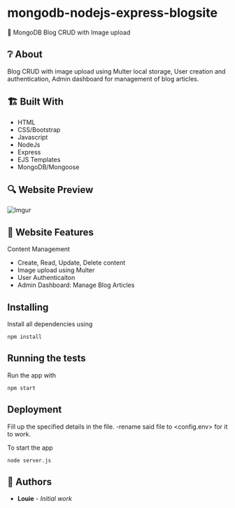 # mongodb-nodejs-express-blogsite

📰 MongoDB Blog CRUD with Image upload

## ❔ About

Blog CRUD with image upload using Multer local storage, User creation and authentication, Admin dashboard for management of blog articles.

## 🏗️ Built With

- HTML
- CSS/Bootstrap
- Javascript
- NodeJs
- Express
- EJS Templates
- MongoDB/Mongoose

## 🔍 Website Preview

![Imgur](https://i.imgur.com/dFm5cZh.png)

## 📝️ Website Features

Content Management

- Create, Read, Update, Delete content
- Image upload using Multer
- User Authenticaiton
- Admin Dashboard: Manage Blog Articles

## Installing

Install all dependencies using

```
npm install
```

## Running the tests

Run the app with

```
npm start
```

## Deployment

Fill up the specified details in the <config copy.env> file.
-rename said file to <config.env> for it to work.

To start the app

```
node server.js
```

## 🧔 Authors

- **Louie** - _Initial work_
